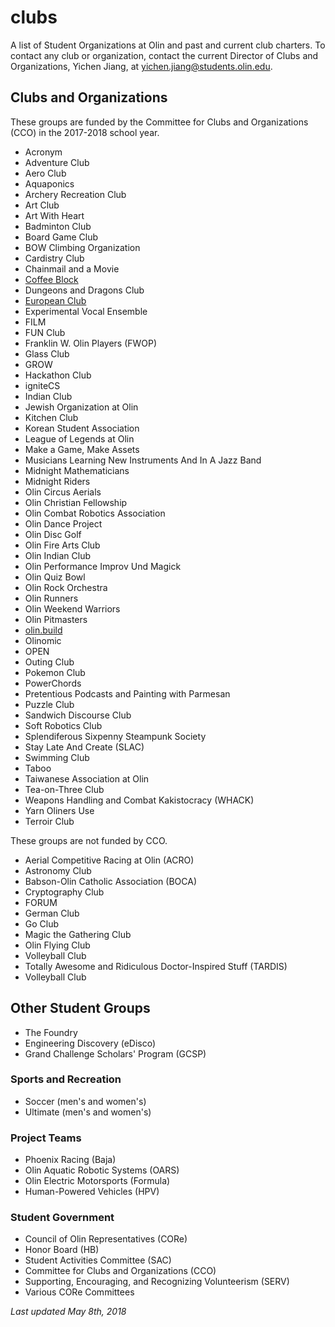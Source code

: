 # clubs
A list of Student Organizations at Olin and past and current club charters.
To contact any club or organization, contact the current Director of Clubs and Organizations, Yichen Jiang, at [yichen.jiang@students.olin.edu](mailto:yichen.jiang@students.olin.edu).

## Clubs and Organizations
These groups are funded by the Committee for Clubs and Organizations (CCO) in the 2017-2018 school year.
- Acronym
- Adventure Club
- Aero Club
- Aquaponics
- Archery Recreation Club
- Art Club
- Art With Heart
- Badminton Club
- Board Game Club
- BOW Climbing Organization
- Cardistry Club
- Chainmail and a Movie
- [Coffee Block](charters/Coffee-Block.md)
- Dungeons and Dragons Club
- [European Club](charters/European-Club.md)
- Experimental Vocal Ensemble
- FILM
- FUN Club
- Franklin W. Olin Players (FWOP)
- Glass Club
- GROW
- Hackathon Club
- igniteCS
- Indian Club
- Jewish Organization at Olin
- Kitchen Club
- Korean Student Association
- League of Legends at Olin
- Make a Game, Make Assets
- Musicians Learning New Instruments And In A Jazz Band
- Midnight Mathematicians
- Midnight Riders
- Olin Circus Aerials
- Olin Christian Fellowship
- Olin Combat Robotics Association
- Olin Dance Project
- Olin Disc Golf
- Olin Fire Arts Club
- Olin Indian Club
- Olin Performance Improv Und Magick
- Olin Quiz Bowl
- Olin Rock Orchestra
- Olin Runners
- Olin Weekend Warriors
- Olin Pitmasters
- [olin.build](charters/olin.build.md)
- Olinomic
- OPEN
- Outing Club
- Pokemon Club
- PowerChords
- Pretentious Podcasts and Painting with Parmesan
- Puzzle Club
- Sandwich Discourse Club
- Soft Robotics Club
- Splendiferous Sixpenny Steampunk Society
- Stay Late And Create (SLAC)
- Swimming Club
- Taboo
- Taiwanese Association at Olin
- Tea-on-Three Club
- Weapons Handling and Combat Kakistocracy (WHACK)
- Yarn Oliners Use
- Terroir Club

These groups are not funded by CCO.
- Aerial Competitive Racing at Olin (ACRO)
- Astronomy Club
- Babson-Olin Catholic Association (BOCA)
- Cryptography Club
- FORUM
- German Club
- Go Club
- Magic the Gathering Club
- Olin Flying Club
- Volleyball Club
- Totally Awesome and Ridiculous Doctor-Inspired Stuff (TARDIS)
- Volleyball Club

## Other Student Groups
- The Foundry
- Engineering Discovery (eDisco)
- Grand Challenge Scholars' Program (GCSP)

### Sports and Recreation
- Soccer (men's and women's)
- Ultimate (men's and women's)

### Project Teams
- Phoenix Racing (Baja)
- Olin Aquatic Robotic Systems (OARS)
- Olin Electric Motorsports (Formula)
- Human-Powered Vehicles (HPV)

### Student Government
- Council of Olin Representatives (CORe)
- Honor Board (HB)
- Student Activities Committee (SAC)
- Committee for Clubs and Organizations (CCO)
- Supporting, Encouraging, and Recognizing Volunteerism (SERV)
- Various CORe Committees

*Last updated May 8th, 2018*
